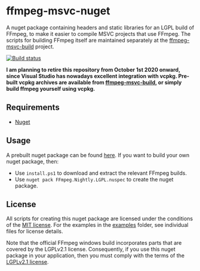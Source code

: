 # ffmpeg-msvc-nuget

A nuget package containing headers and static libraries for an LGPL build of FFmpeg, to make it easier to compile MSVC projects that use FFmpeg. The scripts for building FFmpeg itself are maintained separately at the [ffmpeg-msvc-build](https://github.com/mcmtroffaes/ffmpeg-msvc-build) project.

[![Build status](https://ci.appveyor.com/api/projects/status/hgm9v7c0jg4galvv?svg=true)](https://ci.appveyor.com/project/mcmtroffaes/ffmpeg-msvc-nuget)

**I am planning to retire this repository from October 1st 2020 onward, since Visual Studio has nowadays excellent integration with vcpkg. Pre-built vcpkg archives are available from [ffmpeg-msvc-build](https://github.com/mcmtroffaes/ffmpeg-msvc-build/releases), or simply build ffmpeg yourself using vcpkg.**

## Requirements

* [Nuget](https://www.nuget.org/)

## Usage

A prebuilt nuget package can be found [here](https://www.nuget.org/packages/FFmpeg.Nightly.LGPL/). If you want to build your own nuget package, then:

  * Use ``install.ps1`` to download and extract the relevant FFmpeg builds.
  * Use ``nuget pack FFmpeg.Nightly.LGPL.nuspec`` to create the nuget package.

## License

All scripts for creating this nuget package are licensed under the
conditions of the [MIT license](LICENSE.txt). For the examples in the
[examples](examples) folder, see individual files for license details.

Note that the official FFmpeg windows build incorporates parts that
are covered by the LGPLv2.1 license. Consequently, if you use this nuget
package in your application, then you must comply with the terms of
the [LGPLv2.1 license](https://www.gnu.org/licenses/old-licenses/lgpl-2.1.en.html).

